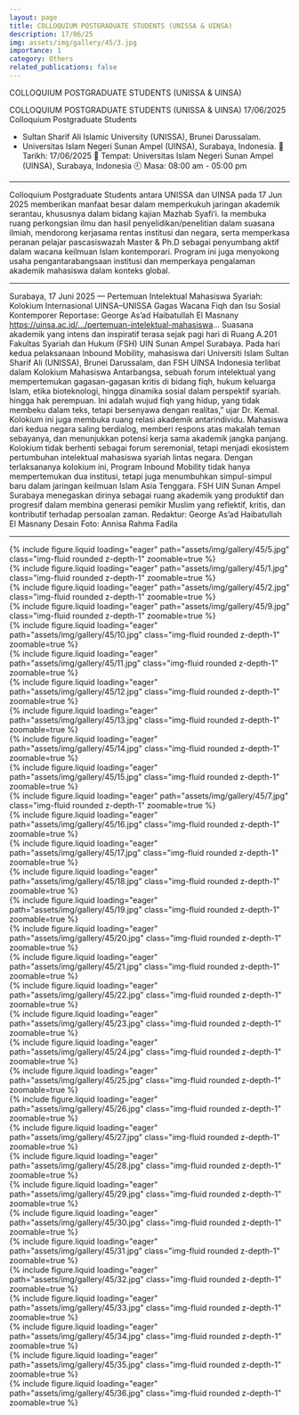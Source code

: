 ```yaml
---
layout: page
title: COLLOQUIUM POSTGRADUATE STUDENTS (UNISSA & UINSA)
description: 17/06/25
img: assets/img/gallery/45/3.jpg
importance: 1
category: Others
related_publications: false
---
```

<p class="distill-post-title">COLLOQUIUM POSTGRADUATE STUDENTS (UNISSA & UINSA)</p>

COLLOQUIUM POSTGRADUATE STUDENTS
(UNISSA & UINSA)
17/06/2025
Colloquium Postgraduate Students
- Sultan Sharif Ali Islamic University (UNISSA), Brunei Darussalam.
- Universitas Islam Negeri Sunan Ampel (UINSA), Surabaya, Indonesia.
📅 Tarikh: 17/06/2025
📍 Tempat: Universitas Islam Negeri Sunan Ampel (UINSA), Surabaya, Indonesia
🕘 Masa: 08:00 am - 05:00 pm
________________
Colloquium Postgraduate Students antara UNISSA dan UINSA pada 17 Jun 2025 memberikan manfaat besar dalam memperkukuh jaringan akademik serantau, khususnya dalam bidang kajian Mazhab Syafi‘i. Ia membuka ruang perkongsian ilmu dan hasil penyelidikan/penelitian dalam suasana ilmiah, mendorong kerjasama rentas institusi dan negara, serta memperkasa peranan pelajar pascasiswazah Master & Ph.D sebagai penyumbang aktif dalam wacana keilmuan Islam kontemporari. Program ini juga menyokong usaha pengantarabangsaan institusi dan memperkaya pengalaman akademik mahasiswa dalam konteks global.
______________________
Surabaya, 17 Juni 2025 —
Pertemuan Intelektual Mahasiswa Syariah: Kolokium Internasional UINSA–UNISSA Gagas Wacana Fiqh dan Isu Sosial Kontemporer
Reportase: George As’ad Haibatullah El Masnany
https://uinsa.ac.id/.../pertemuan-intelektual-mahasiswa...
Suasana akademik yang intens dan inspiratif terasa sejak pagi hari di Ruang A.201 Fakultas Syariah dan Hukum (FSH) UIN Sunan Ampel Surabaya. Pada hari kedua pelaksanaan Inbound Mobility, mahasiswa dari Universiti Islam Sultan Sharif Ali (UNISSA), Brunei Darussalam, dan FSH UINSA Indonesia terlibat dalam Kolokium Mahasiswa Antarbangsa, sebuah forum intelektual yang mempertemukan gagasan-gagasan kritis di bidang fiqh, hukum keluarga Islam, etika bioteknologi, hingga dinamika sosial dalam perspektif syariah.
hingga hak perempuan. Ini adalah wujud fiqh yang hidup, yang tidak membeku dalam teks, tetapi bersenyawa dengan realitas,” ujar Dr. Kemal.
Kolokium ini juga membuka ruang relasi akademik antarindividu. Mahasiswa dari kedua negara saling berdialog, memberi respons atas makalah teman sebayanya, dan menunjukkan potensi kerja sama akademik jangka panjang. Kolokium tidak berhenti sebagai forum seremonial, tetapi menjadi ekosistem pertumbuhan intelektual mahasiswa syariah lintas negara.
Dengan terlaksananya kolokium ini, Program Inbound Mobility tidak hanya mempertemukan dua institusi, tetapi juga menumbuhkan simpul-simpul baru dalam jaringan keilmuan Islam Asia Tenggara. FSH UIN Sunan Ampel Surabaya menegaskan dirinya sebagai ruang akademik yang produktif dan progresif dalam membina generasi pemikir Muslim yang reflektif, kritis, dan kontributif terhadap persoalan zaman.
Redaktur: George As’ad Haibatullah El Masnany
Desain Foto: Annisa Rahma Fadila

---

<div class="row mt-3">
    <div class="col-sm mt-3 mt-md-0">
        {% include figure.liquid loading="eager" path="assets/img/gallery/45/5.jpg" class="img-fluid rounded z-depth-1" zoomable=true %}
    </div>
    <div class="col-sm mt-3 mt-md-0">
        {% include figure.liquid loading="eager" path="assets/img/gallery/45/1.jpg" class="img-fluid rounded z-depth-1" zoomable=true %}
    </div>
    <div class="col-sm mt-3 mt-md-0">
        {% include figure.liquid loading="eager" path="assets/img/gallery/45/2.jpg" class="img-fluid rounded z-depth-1" zoomable=true %}
    </div>
</div>
<div class="row mt-3">
    <div class="col-sm mt-3 mt-md-0">
        {% include figure.liquid loading="eager" path="assets/img/gallery/45/9.jpg" class="img-fluid rounded z-depth-1" zoomable=true %}
    </div>
    <div class="col-sm mt-3 mt-md-0">
        {% include figure.liquid loading="eager" path="assets/img/gallery/45/10.jpg" class="img-fluid rounded z-depth-1" zoomable=true %}
    </div>
    <div class="col-sm mt-3 mt-md-0">
        {% include figure.liquid loading="eager" path="assets/img/gallery/45/11.jpg" class="img-fluid rounded z-depth-1" zoomable=true %}
    </div>
</div>
<div class="row mt-3">
    <div class="col-sm mt-3 mt-md-0">
        {% include figure.liquid loading="eager" path="assets/img/gallery/45/12.jpg" class="img-fluid rounded z-depth-1" zoomable=true %}
    </div>
    <div class="col-sm mt-3 mt-md-0">
        {% include figure.liquid loading="eager" path="assets/img/gallery/45/13.jpg" class="img-fluid rounded z-depth-1" zoomable=true %}
    </div>
</div>
<div class="row mt-3">
    <div class="col-sm mt-3 mt-md-0">
        {% include figure.liquid loading="eager" path="assets/img/gallery/45/14.jpg" class="img-fluid rounded z-depth-1" zoomable=true %}
    </div>
    <div class="col-sm mt-3 mt-md-0">
        {% include figure.liquid loading="eager" path="assets/img/gallery/45/15.jpg" class="img-fluid rounded z-depth-1" zoomable=true %}
    </div>
    <div class="col-sm mt-3 mt-md-0">
        {% include figure.liquid loading="eager" path="assets/img/gallery/45/7.jpg" class="img-fluid rounded z-depth-1" zoomable=true %}
    </div>
</div>

<div class="row mt-3">
    <div class="col-sm mt-3 mt-md-0">
        {% include figure.liquid loading="eager" path="assets/img/gallery/45/16.jpg" class="img-fluid rounded z-depth-1" zoomable=true %}
    </div>
    <div class="col-sm mt-3 mt-md-0">
        {% include figure.liquid loading="eager" path="assets/img/gallery/45/17.jpg" class="img-fluid rounded z-depth-1" zoomable=true %}
    </div>
    <div class="col-sm mt-3 mt-md-0">
        {% include figure.liquid loading="eager" path="assets/img/gallery/45/18.jpg" class="img-fluid rounded z-depth-1" zoomable=true %}
    </div>
</div>

<div class="row mt-3">
    <div class="col-sm mt-3 mt-md-0">
        {% include figure.liquid loading="eager" path="assets/img/gallery/45/19.jpg" class="img-fluid rounded z-depth-1" zoomable=true %}
    </div>
    <div class="col-sm mt-3 mt-md-0">
        {% include figure.liquid loading="eager" path="assets/img/gallery/45/20.jpg" class="img-fluid rounded z-depth-1" zoomable=true %}
    </div>
    <div class="col-sm mt-3 mt-md-0">
        {% include figure.liquid loading="eager" path="assets/img/gallery/45/21.jpg" class="img-fluid rounded z-depth-1" zoomable=true %}
    </div>
</div>

<div class="row mt-3">
    <div class="col-sm mt-3 mt-md-0">
        {% include figure.liquid loading="eager" path="assets/img/gallery/45/22.jpg" class="img-fluid rounded z-depth-1" zoomable=true %}
    </div>
    <div class="col-sm mt-3 mt-md-0">
        {% include figure.liquid loading="eager" path="assets/img/gallery/45/23.jpg" class="img-fluid rounded z-depth-1" zoomable=true %}
    </div>
    <div class="col-sm mt-3 mt-md-0">
        {% include figure.liquid loading="eager" path="assets/img/gallery/45/24.jpg" class="img-fluid rounded z-depth-1" zoomable=true %}
    </div>
</div>

<div class="row mt-3">
    <div class="col-sm mt-3 mt-md-0">
        {% include figure.liquid loading="eager" path="assets/img/gallery/45/25.jpg" class="img-fluid rounded z-depth-1" zoomable=true %}
    </div>
    <div class="col-sm mt-3 mt-md-0">
        {% include figure.liquid loading="eager" path="assets/img/gallery/45/26.jpg" class="img-fluid rounded z-depth-1" zoomable=true %}
    </div>
    <div class="col-sm mt-3 mt-md-0">
        {% include figure.liquid loading="eager" path="assets/img/gallery/45/27.jpg" class="img-fluid rounded z-depth-1" zoomable=true %}
    </div>
</div>

<div class="row mt-3">
    <div class="col-sm mt-3 mt-md-0">
        {% include figure.liquid loading="eager" path="assets/img/gallery/45/28.jpg" class="img-fluid rounded z-depth-1" zoomable=true %}
    </div>
    <div class="col-sm mt-3 mt-md-0">
        {% include figure.liquid loading="eager" path="assets/img/gallery/45/29.jpg" class="img-fluid rounded z-depth-1" zoomable=true %}
    </div>
    <div class="col-sm mt-3 mt-md-0">
        {% include figure.liquid loading="eager" path="assets/img/gallery/45/30.jpg" class="img-fluid rounded z-depth-1" zoomable=true %}
    </div>
</div>

<div class="row mt-3">
    <div class="col-sm mt-3 mt-md-0">
        {% include figure.liquid loading="eager" path="assets/img/gallery/45/31.jpg" class="img-fluid rounded z-depth-1" zoomable=true %}
    </div>
    <div class="col-sm mt-3 mt-md-0">
        {% include figure.liquid loading="eager" path="assets/img/gallery/45/32.jpg" class="img-fluid rounded z-depth-1" zoomable=true %}
    </div>
    <div class="col-sm mt-3 mt-md-0">
        {% include figure.liquid loading="eager" path="assets/img/gallery/45/33.jpg" class="img-fluid rounded z-depth-1" zoomable=true %}
    </div>
</div>

<div class="row mt-3">
    <div class="col-sm mt-3 mt-md-0">
        {% include figure.liquid loading="eager" path="assets/img/gallery/45/34.jpg" class="img-fluid rounded z-depth-1" zoomable=true %}
    </div>
    <div class="col-sm mt-3 mt-md-0">
        {% include figure.liquid loading="eager" path="assets/img/gallery/45/35.jpg" class="img-fluid rounded z-depth-1" zoomable=true %}
    </div>
    <div class="col-sm mt-3 mt-md-0">
        {% include figure.liquid loading="eager" path="assets/img/gallery/45/36.jpg" class="img-fluid rounded z-depth-1" zoomable=true %}
    </div>
</div>